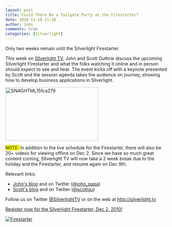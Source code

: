 ```yaml
---
layout: post
title: Could There Be a Tailgate Party at the Firestarter?
date: 2010-11-18 11:38
author: John
comments: true
categories: [Silverlight]
---
```

<p>Only two weeks remain until the Silverlight Firestarter. </p>  <p>This week on <a href="http://jpapa.me/sltv53">SIlverlight TV</a>, John and Scott Guthrie discuss the upcoming Silverlight Firestarter and what the folks watching it online and in person should expect to see and hear. The event kicks off with a keynote presented by Scott and the session agenda takes the audience on journey, showing how to develop business applications in Silverlight.</p>  <p><a href="http://jpapa.me/sltv53"><img style="background-image: none; border-bottom: 0px; border-left: 0px; padding-left: 0px; padding-right: 0px; display: inline; border-top: 0px; border-right: 0px; padding-top: 0px" title="SNAGHTML15fca279" border="0" alt="SNAGHTML15fca279" src="/wp-content/uploads/files/media/image/Windows-Live-Writer/1d2725ba590e_777C/SNAGHTML15fca279_1.png" width="289" height="166" /></a></p>  <p><font style="background-color: #ffff00">NOTE: </font>In addition to the live schedule for the Firestarter, there will also be 20+ videos for viewing offline on Dec 2. Since we have so much great content coming, SIlverlight TV will now take a 2 week break due to the holiday and the Firestarter, and resume again on Dec 9th. </p>  <p>Relevant links: </p>  <ul>   <li><a href="/">John's blog</a> and on Twitter (<a href="http://twitter.com/john_papa">@john_papa</a>) </li>    <li><a href="http://weblogs.asp.net/scottgu/">Scott's blog</a> and on Twitter (<a href="http://twitter.com/scottgu">@scottgu</a>) </li> </ul>  <p>Follow us on Twitter <a href="http://www.twitter.com/SilverlightTV">@SilverlightTV</a> or on the web at <a href="http://silverlight.tv/">http://silverlight.tv</a></p>  <p><a href="http://jpapa.me/slfs10">Register now for the Silverlight Firestarter, Dec 2, 2010!</a></p>  <p><a href="http://jpapa.me/slfs10"><img alt="Firestarter" src="http://files.channel9.msdn.com/thumbnail/ed08c3f1-1a91-42b7-bd26-2edd85271d99.jpg" /></a></p>


